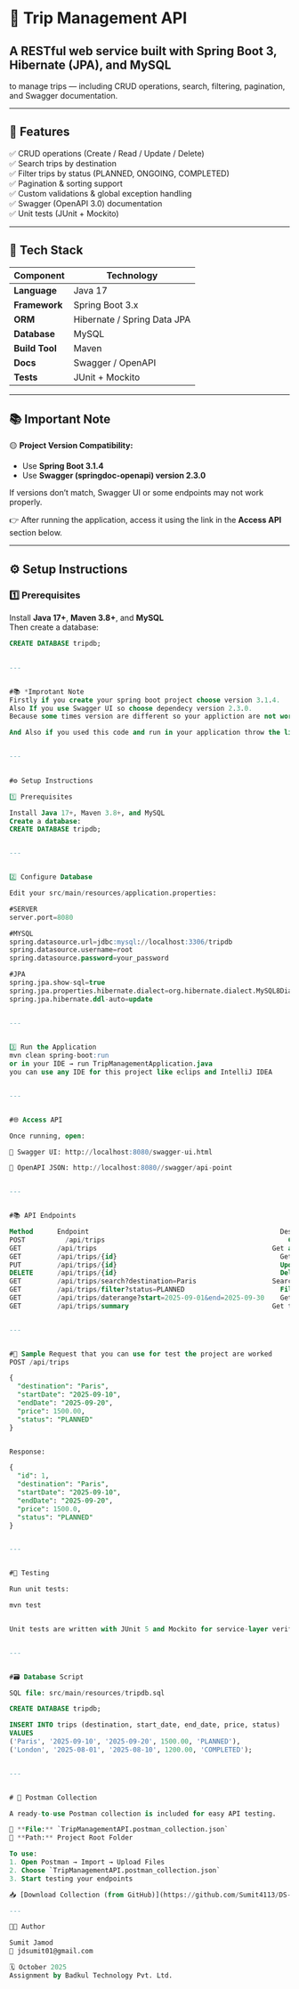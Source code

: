 # 🧳 Trip Management API

## A RESTful web service built with Spring Boot 3, Hibernate (JPA), and MySQL  
to manage trips — including CRUD operations, search, filtering, pagination, and Swagger documentation.

---

## 🚀 Features

✅ CRUD operations (Create / Read / Update / Delete)  
✅ Search trips by destination  
✅ Filter trips by status (PLANNED, ONGOING, COMPLETED)  
✅ Pagination & sorting support  
✅ Custom validations & global exception handling  
✅ Swagger (OpenAPI 3.0) documentation  
✅ Unit tests (JUnit + Mockito)

---

## 🧠 Tech Stack

| Component | Technology |
|------------|-------------|
| **Language** | Java 17 |
| **Framework** | Spring Boot 3.x |
| **ORM** | Hibernate / Spring Data JPA |
| **Database** | MySQL |
| **Build Tool** | Maven |
| **Docs** | Swagger / OpenAPI |
| **Tests** | JUnit + Mockito |

---

## 📚 Important Note

🟡 **Project Version Compatibility:**
- Use **Spring Boot 3.1.4**
- Use **Swagger (springdoc-openapi) version 2.3.0**

If versions don’t match, Swagger UI or some endpoints may not work properly.

👉 After running the application, access it using the link in the **Access API** section below.

---

## ⚙️ Setup Instructions

### 1️⃣ Prerequisites
Install **Java 17+**, **Maven 3.8+**, and **MySQL**  
Then create a database:
```sql
CREATE DATABASE tripdb;

      
---


#📚 *Improtant Note
Firstly if you create your spring boot project choose version 3.1.4.
Also If you use Swagger UI so choose dependecy version 2.3.0.
Because some times version are different so your appliction are not work properly 

And Also if you used this code and run in your application throw the link that i provide in below at Access point


---
      

#⚙️ Setup Instructions

1️⃣ Prerequisites

Install Java 17+, Maven 3.8+, and MySQL
Create a database:
CREATE DATABASE tripdb;


---


2️⃣ Configure Database

Edit your src/main/resources/application.properties:

#SERVER
server.port=8080

#MYSQL
spring.datasource.url=jdbc:mysql://localhost:3306/tripdb
spring.datasource.username=root
spring.datasource.password=your_password

#JPA
spring.jpa.show-sql=true
spring.jpa.properties.hibernate.dialect=org.hibernate.dialect.MySQL8Dialect
spring.jpa.hibernate.ddl-auto=update


---

 
3️⃣ Run the Application
mvn clean spring-boot:run
or in your IDE → run TripManagementApplication.java
you can use any IDE for this project like eclips and IntelliJ IDEA 


---


#🌐 Access API

Once running, open:

🧭 Swagger UI: http://localhost:8080/swagger-ui.html

📄 OpenAPI JSON: http://localhost:8080//swagger/api-point


---


#📚 API Endpoints

Method	    Endpoint	                                            Description
POST	      /api/trips	                                          Create a new trip
GET	        /api/trips	                                          Get all trips (with pagination)
GET       	/api/trips/{id}                                     	Get trip by ID
PUT       	/api/trips/{id}     	                                Update a trip
DELETE	    /api/trips/{id}                                     	Delete a trip
GET	        /api/trips/search?destination=Paris	                  Search by destination
GET	        /api/trips/filter?status=PLANNED	                    Filter by status
GET	        /api/trips/daterange?start=2025-09-01&end=2025-09-30	Get trips in date range
GET	        /api/trips/summary	                                  Get total/min/max/avg price summary


---


#🧾 Sample Request that you can use for test the project are worked 
POST /api/trips

{
  "destination": "Paris",
  "startDate": "2025-09-10",
  "endDate": "2025-09-20",
  "price": 1500.00,
  "status": "PLANNED"
}


Response:

{
  "id": 1,
  "destination": "Paris",
  "startDate": "2025-09-10",
  "endDate": "2025-09-20",
  "price": 1500.0,
  "status": "PLANNED"
}


---     


#🧪 Testing

Run unit tests:

mvn test


Unit tests are written with JUnit 5 and Mockito for service-layer verification.


---


#🗃️ Database Script

SQL file: src/main/resources/tripdb.sql

CREATE DATABASE tripdb;

INSERT INTO trips (destination, start_date, end_date, price, status)
VALUES
('Paris', '2025-09-10', '2025-09-20', 1500.00, 'PLANNED'),
('London', '2025-08-01', '2025-08-10', 1200.00, 'COMPLETED');


---


# 🧪 Postman Collection

A ready-to-use Postman collection is included for easy API testing.

📄 **File:** `TripManagementAPI.postman_collection.json`  
📍 **Path:** Project Root Folder  

To use:
1. Open Postman → Import → Upload Files  
2. Choose `TripManagementAPI.postman_collection.json`  
3. Start testing your endpoints

📥 [Download Collection (from GitHub)](https://github.com/Sumit4113/DS-SEP-2025-4113/raw/main/TripManagementAPI.postman_collection.json)

---

👨‍💻 Author

Sumit Jamod
📧 jdsumit01@gmail.com

🗓️ October 2025
Assignment by Badkul Technology Pvt. Ltd.
